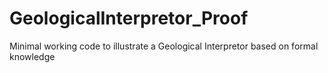 # GeologicalInterpretor_Proof
Minimal working code to illustrate a Geological Interpretor based on formal knowledge
